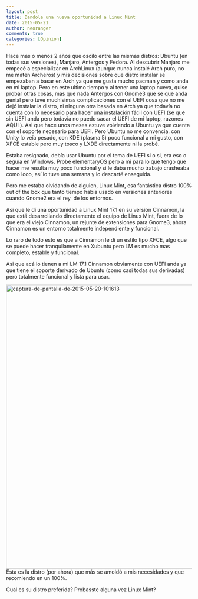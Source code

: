 ```yaml
---
layout: post
title: Dandole una nueva oportunidad a Linux Mint
date: 2015-05-21
author: neoranger
comments: true
categories: [Opinion]
---
```

Hace mas o menos 2 años que oscilo entre las mismas distros: Ubuntu (en todas sus versiones), Manjaro, Antergos y Fedora. Al descubrir Manjaro me empecé a especializar en ArchLinux (aunque nunca instalé Arch puro, no me maten Archeros) y mis decisiones sobre que distro instalar se empezaban a basar en Arch ya que me gusta mucho pacman y como anda en mi laptop. Pero en este ultimo tiempo y al tener una laptop nueva, quise probar otras cosas, mas que nada Antergos con Gnome3 que se que anda genial pero tuve muchisimas complicaciones con el UEFI cosa que no me dejó instalar la distro, ni ninguna otra basada en Arch ya que todavía no cuenta con lo necesario para hacer una instalación fácil con UEFI (se que sin UEFI anda pero todavia no puedo sacar el UEFI de mi laptop, razones AQUI ). Asi que hace unos meses estuve volviendo a Ubuntu ya que cuenta con el soporte necesario para UEFI. Pero Ubuntu no me convencia. con Unity lo veía pesado, con KDE (plasma 5) poco funcional a mi gusto, con XFCE estable pero muy tosco y LXDE directamente ni la probé.

Estaba resignado, debía usar Ubuntu por el tema de UEFI si o si, era eso o seguía en Windows. Probé elementaryOS pero a mi para lo que tengo que hacer me resulta muy poco funcional y si le daba mucho trabajo crasheaba como loco, así lo tuve una semana y lo descarté enseguida.

Pero me estaba olvidando de alguien, Linux Mint, esa fantástica distro 100% out of the box que tanto tiempo había usado en versiones anteriores cuando Gnome2 era el rey  de los entornos.

Asi que le dí una oportunidad a Linux Mint 17.1 en su versión Cinnamon, la que está desarrollando directamente el equipo de Linux Mint, fuera de lo que era el viejo Cinnamon, un rejunte de extensiones para Gnome3, ahora Cinnamon es un entorno totalmente independiente y funcional.

Lo raro de todo esto es que a Cinnamon le di un estilo tipo XFCE, algo que se puede hacer tranquilamente en Xubuntu pero LM es mucho mas completo, estable y funcional.

Asi que acá lo tienen a mi LM 17.1 Cinnamon obviamente con UEFI anda ya que tiene el soporte derivado de Ubuntu (como casi todas sus derivadas) pero totalmente funcional y lista para usar.

<a href="https://blogneositelinux.files.wordpress.com/2016/10/captura-de-pantalla-de-2015-05-20-101613.png"><img class="alignnone size-full wp-image-2285" src="https://blogneositelinux.files.wordpress.com/2016/10/captura-de-pantalla-de-2015-05-20-101613.png" alt="captura-de-pantalla-de-2015-05-20-101613" width="1366" height="768" /></a>Esta es la distro (por ahora) que más se amoldó a mis necesidades y que recomiendo en un 100%.

Cual es su distro preferida? Probasste alguna vez Linux Mint?
